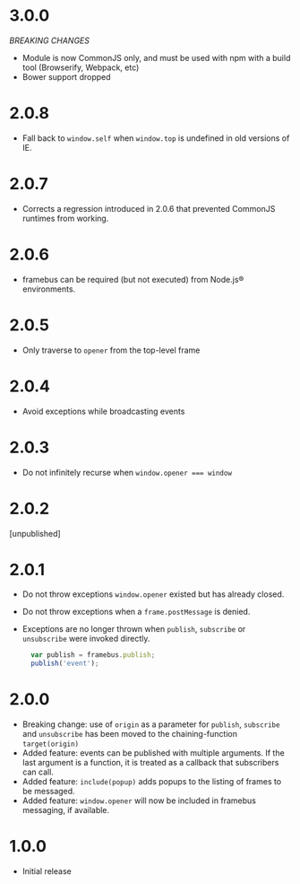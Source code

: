 3.0.0
=====

_BREAKING CHANGES_

* Module is now CommonJS only, and must be used with npm with a build tool (Browserify, Webpack, etc)
* Bower support dropped

2.0.8
=====

* Fall back to `window.self` when `window.top` is undefined in old versions of IE.

2.0.7
=====

* Corrects a regression introduced in 2.0.6 that prevented CommonJS runtimes from working.

2.0.6
=====

* framebus can be required (but not executed) from Node.js® environments.

2.0.5
=====

* Only traverse to `opener` from the top-level frame

2.0.4
=====

* Avoid exceptions while broadcasting events

2.0.3
=====

* Do not infinitely recurse when `window.opener === window`

2.0.2
=====

[unpublished]

2.0.1
=====

* Do not throw exceptions `window.opener` existed but has already closed.
* Do not throw exceptions when a `frame.postMessage` is denied.
* Exceptions are no longer thrown when `publish`, `subscribe` or `unsubscribe` were invoked directly.

  ```javascript
    var publish = framebus.publish;
    publish('event');
  ```

2.0.0
=====

* Breaking change: use of `origin` as a parameter for `publish`, `subscribe` and `unsubscribe` has been moved to the chaining-function `target(origin)`
* Added feature: events can be published with multiple arguments. If the last argument is a function, it is treated as a callback that subscribers can call.
* Added feature: `include(popup)` adds popups to the listing of frames to be messaged.
* Added feature: `window.opener` will now be included in framebus messaging, if available.

1.0.0
=====

* Initial release
